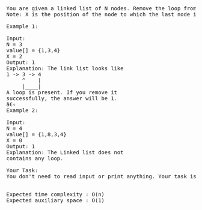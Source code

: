 <pre>
You are given a linked list of N nodes. Remove the loop from the linked list, if present. 
Note: X is the position of the node to which the last node is connected to. If it is 0, then there is no loop.

Example 1:

Input:
N = 3
value[] = {1,3,4}
X = 2
Output: 1
Explanation: The link list looks like
1 -> 3 -> 4
     ^    |
     |____|    
A loop is present. If you remove it 
successfully, the answer will be 1. 
â€‹
Example 2:

Input:
N = 4
value[] = {1,8,3,4}
X = 0
Output: 1
Explanation: The Linked list does not 
contains any loop. 

Your Task:
You don't need to read input or print anything. Your task is to complete the function removeLoop() which takes the head of the linked list as input parameter. Simply remove the loop in the list (if present) without disconnecting any nodes from the list. The driver code will print 1 if your code is correct.


Expected time complexity : O(n)
Expected auxiliary space : O(1)
</pre>
